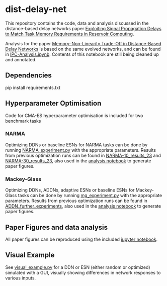 # dist-delay-net
This repository contains the code, data and analysis discussed in the distance-based delay networks
paper [Exploiting Signal Propagation Delays to Match Task Memory Requirements in Reservoir Computing](https://doi.org/10.3390/biomimetics9060355).

Analysis for the paper [Memory–Non-Linearity Trade-Off in Distance-Based Delay Networks](https://www.mdpi.com/2313-7673/9/12/755) 
is based on the same evolved networks, and can be found in [IPC-Analysis.ipynb](IPC-Analysis.ipynb). Contents of 
this notebook are still being cleaned up and annotated.

## Dependencies
pip install requirements.txt

## Hyperparameter Optimisation
Code for CMA-ES hyperparameter optimisation is included for two benchmark tasks

### NARMA
Optimizing DDNs or baseline ESNs for NARMA tasks can be done by running [NARMA_experiment.py](NARMA_experiment.py) with
the appropriate parameters. Results from previous optimization runs can be found
in [NARMA-10_results_23](NARMA-10_results_23) and [NARMA-30_results_23](NARMA-30_results_23), also used in
the [analysis notebook](analysis.ipynb) to generate paper figures.

### Mackey-Glass
Optimizing DDNs, ADDNs, adaptive ESNs or baseline ESNs for Mackey-Glass tasks can be done by
running [mg_experiment.py](mg_experiment.py) with the appropriate parameters. Results from previous optimization runs
can be found in [ADDN_further_experiments](ADDN_further_experiments), also used in
the [analysis notebook](analysis.ipynb) to generate paper figures.

## Paper Figures and data analysis
All paper figures can be reproduced using the included [jupyter notebook](analysis.ipynb).

## Visual Example
See [visual_example.py]([examples/visual_example.py]) for a DDN or ESN (either random or optimized) simulated with a
GUI, visually showing differences in network responses to various inputs. 